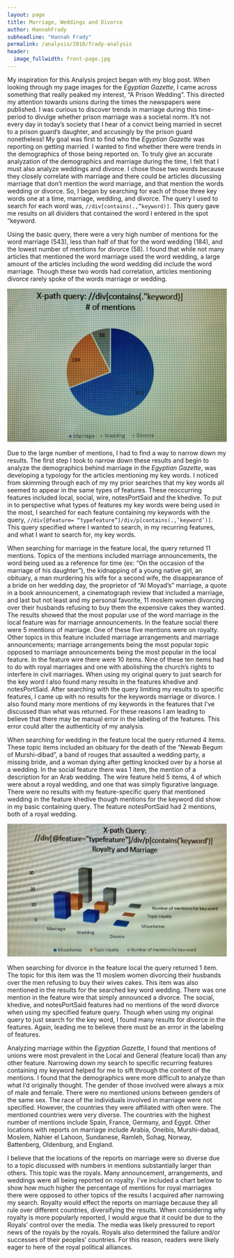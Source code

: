 ```yaml
---
layout: page
title: Marriage, Weddings and Divorce
author: HannahFrady
subheadline: "Hannah Frady"
permalink: /analysis/2018/frady-analysis
header:
  image_fullwidth: front-page.jpg
---
```

My inspiration for this Analysis project began with my blog post. When looking through my page images for the _Egyptian Gazette_, I came across something that really peaked my interest, “A Prison Wedding”. This directed my attention towards unions during the times the newspapers were published. I was curious to discover trends in marriage during this time-period to divulge whether prison marriage was a societal norm. It’s not every day in today’s society that I hear of a convict being married in secret to a prison guard’s daughter, and accusingly by the prison guard nonetheless! My goal was first to find who the _Egyptian Gazette_ was reporting on getting married. I wanted to find whether there were trends in the demographics of those being reported on. To truly give an accurate analyzation of the demographics and marriage during the time, I felt that I must also analyze weddings and divorce. I chose those two words because they closely correlate with marriage and there could be articles discussing marriage that don’t mention the word marriage, and that mention the words wedding or divorce. So, I began by searching for each of those three key words one at a time, marriage, wedding, and divorce. The query I used to search for each word was, `//div[contains(.,”keyword)]`. This query gave me results on all dividers that contained the word I entered in the spot “keyword.

Using the basic query, there were a very high number of mentions for the word marriage (543), less than half of that for the word wedding (184), and the lowest number of mentions for divorce (58). I found that while not many articles that mentioned the word marriage used the word wedding, a large amount of the articles including the word wedding did include the word marriage. Though these two words had correlation, articles mentioning divorce rarely spoke of the words marriage or wedding.

![Chart1](frady-Chart1.jpeg)

Due to the large number of mentions, I had to find a way to narrow down my results. The first step I took to narrow down these results and begin to analyze the demographics behind marriage in the _Egyptian Gazette_, was developing a typology for the articles mentioning my key words. I noticed from skimming through each of my my prior searches that my key words all seemed to appear in the same types of features. These reoccurring features included local, social, wire, notesPortSaid and the khedive. To put in to perspective what types of features my key words were being used in the most, I searched for each feature containing my keywords with the query, `//div[@feature= “typefeature”]/div/p[contains(.,’keyword’)]`. This query specified where I wanted to search, in my recurring features, and what I want to search for, my key words.

When searching for marriage in the feature local, the query returned 11 mentions. Topics of the mentions included marriage announcements, the word being used as a reference for time (ex: “On the occasion of the marriage of his daughter”), the kidnapping of a young native girl, an obituary, a man murdering his wife for a second wife, the disappearance of a bride on her wedding day, the proprietor of “Al Moyad’s” marriage, a quote in a book announcement, a cinematograph review that included a marriage, and last but not least  and my personal favorite, 11 moslem women divorcing over their husbands refusing to buy them the expensive cakes they wanted. The results showed that the most popular use of the word marriage in the local feature was for marriage announcements. In the feature social there were 5 mentions of marriage. One of these five mentions were on royalty. Other topics in this feature included marriage arrangements and marriage announcements; marriage arrangements being the most popular topic opposed to marriage announcements being the most popular in the local feature. In the feature wire there were 10 items. Nine of these ten items had to do with royal marriages and one with abolishing the church’s rights to interfere in civil marriages. When using my original query to just search for the key word I also found many results in the features khedive and notesPortSaid. After searching with the query limiting my results to specific features, I came up with no results for the keywords marriage or divorce. I also found many more mentions of my keywords in the features that I’ve discussed than what was returned. For these reasons I am leading to believe that there may be manual error in the labeling of the features. This error could alter the authenticity of my analysis.

When searching for wedding in the feature local the query returned 4 items. These topic items included an obituary for the death of the “Newab Begum of Murshi-dibad”, a band of rouges that assaulted a wedding party, a missing bride, and a woman dying after getting knocked over by a horse at a wedding. In the social feature there was 1 item, the mention of a description for an Arab wedding. The wire feature held 5 items, 4 of which were about a royal wedding, and one that was simply figurative language. There were no results with my feature-specific query that mentioned wedding in the feature khedive though mentions for the keyword did show in my basic containing query. The feature notesPortSaid had 2 mentions, both of a royal wedding.

![Chart2](frady-Chart2.jpeg)

When searching for divorce in the feature local the query returned 1 item. The topic for this item was the 11 moslem women divorcing their husbands over the men refusing to buy their wives cakes. This item was also mentioned in the results for the searched key word wedding. There was one mention in the feature wire that simply announced a divorce. The social, khedive, and notesPortSaid features had no mentions of the word divorce when using my specified feature query. Though when using my original query to just search for the key word, I found many results for divorce in the features. Again, leading me to believe there must be an error in the labeling of features.

Analyzing marriage within the _Egyptian Gazette_, I found that mentions of unions were most prevalent in the Local and General (feature local) than any other feature. Narrowing down my search to specific recurring features containing my keyword helped for me to sift through the content of the mentions. I found that the demographics were more difficult to analyze than what I’d originally thought. The gender of those involved were always a mix of male and female. There were no mentioned unions between genders of the same sex. The race of the individuals involved in marriage were not specified. However, the countries they were affiliated with often were. The mentioned countries were very diverse. The countries with the highest number of mentions include Spain, France, Germany, and Egypt. Other locations with reports on marriage include Arabia, Oneibis, Murshi-dabad, Moslem, Nahier el Lahoon, Sundanese, Ramleh, Sohag, Norway, Battenberg, Oldenburg, and England.

I believe that the locations of the reports on marriage were so diverse due to a topic discussed with numbers in mentions substantially larger than others. This topic was the royals. Many announcement, arrangements, and weddings were all being reported on royalty. I’ve included a chart below to show how much higher the percentage of mentions for royal marriages there were opposed to other topics of the results I acquired after narrowing my search. Royalty would effect the reports on marriage because they all rule over different countries, diversifying the results. When considering why royalty is more popularly reported, I would argue that it could be due to the Royals’ control over the media. The media was likely pressured to report news of the royals by the royals. Royals also determined the failure and/or successes of their peoples’ countries. For this reason, readers were likely eager to here of the royal political alliances.
